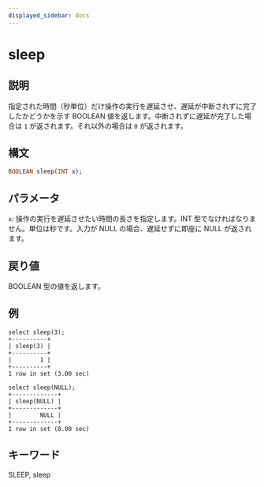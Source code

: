 ```yaml
---
displayed_sidebar: docs
---
```


# sleep

## 説明

指定された時間（秒単位）だけ操作の実行を遅延させ、遅延が中断されずに完了したかどうかを示す BOOLEAN 値を返します。中断されずに遅延が完了した場合は `1` が返されます。それ以外の場合は `0` が返されます。

## 構文

```Haskell
BOOLEAN sleep(INT x);
```

## パラメータ

`x`: 操作の実行を遅延させたい時間の長さを指定します。INT 型でなければなりません。単位は秒です。入力が NULL の場合、遅延せずに即座に NULL が返されます。

## 戻り値

BOOLEAN 型の値を返します。

## 例

```Plain Text
select sleep(3);
+----------+
| sleep(3) |
+----------+
|        1 |
+----------+
1 row in set (3.00 sec)

select sleep(NULL);
+-------------+
| sleep(NULL) |
+-------------+
|        NULL |
+-------------+
1 row in set (0.00 sec)
```

## キーワード

SLEEP, sleep